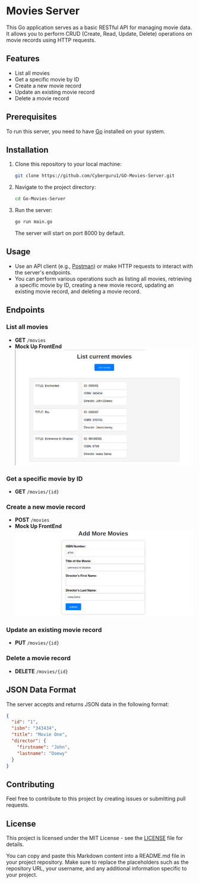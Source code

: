 # Movies Server

This Go application serves as a basic RESTful API for managing movie data. It allows you to perform CRUD (Create, Read, Update, Delete) operations on movie records using HTTP requests.

## Features

- List all movies
- Get a specific movie by ID
- Create a new movie record
- Update an existing movie record
- Delete a movie record

## Prerequisites

To run this server, you need to have [Go](https://golang.org/doc/install) installed on your system.

## Installation

1. Clone this repository to your local machine:

   ```bash
   git clone https://github.com/Cyberguru1/GO-Movies-Server.git
   ```
2. Navigate to the project directory:

   ```bash
   cd Go-Movies-Server
   ```
3. Run the server:

   ```bash
   go run main.go
   ```

   The server will start on port 8000 by default.

## Usage

- Use an API client (e.g., [Postman](https://www.postman.com/)) or make HTTP requests to interact with the server's endpoints.
- You can perform various operations such as listing all movies, retrieving a specific movie by ID, creating a new movie record, updating an existing movie record, and deleting a movie record.

## Endpoints

### List all movies

- **GET** `/movies`
- **Mock Up FrontEnd**![1696507010258.png](./1696507010258.png)

### Get a specific movie by ID

- **GET** `/movies/{id}`

### Create a new movie record

- **POST** `/movies`
- **Mock Up FrontEnd**![1696507079035.png](./1696507079035.png)

### Update an existing movie record

- **PUT** `/movies/{id}`

### Delete a movie record

- **DELETE** `/movies/{id}`

## JSON Data Format

The server accepts and returns JSON data in the following format:

```json
{
  "id": "1",
  "isbn": "343434",
  "title": "Movie One",
  "director": {
    "firstname": "John",
    "lastname": "Doewy"
  }
}
```

## Contributing

Feel free to contribute to this project by creating issues or submitting pull requests.

## License

This project is licensed under the MIT License - see the [LICENSE](LICENSE) file for details.

You can copy and paste this Markdown content into a README.md file in your project repository. Make sure to replace the placeholders such as the repository URL, your username, and any additional information specific to your project.
